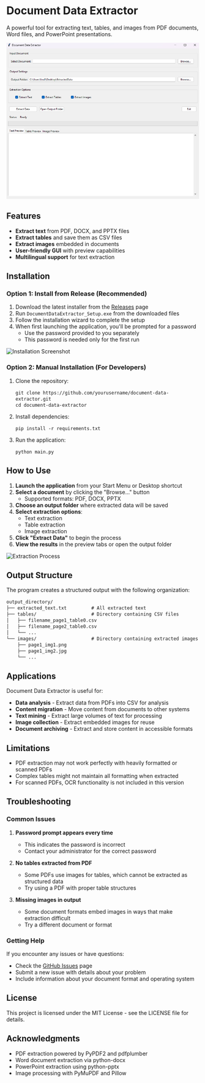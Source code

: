 # Document Data Extractor

A powerful tool for extracting text, tables, and images from PDF documents, Word files, and PowerPoint presentations.

![Document Data Extractor Screenshot](main-interface.png)

## Features

- **Extract text** from PDF, DOCX, and PPTX files
- **Extract tables** and save them as CSV files
- **Extract images** embedded in documents
- **User-friendly GUI** with preview capabilities
- **Multilingual support** for text extraction

## Installation

### Option 1: Install from Release (Recommended)

1. Download the latest installer from the [Releases](https://github.com/yourusername/document-data-extractor/releases) page
2. Run `DocumentDataExtractor_Setup.exe` from the downloaded files
3. Follow the installation wizard to complete the setup
4. When first launching the application, you'll be prompted for a password
   - Use the password provided to you separately
   - This password is needed only for the first run

![Installation Screenshot](screenshots/installer.png)

### Option 2: Manual Installation (For Developers)

1. Clone the repository:
   ```
   git clone https://github.com/yourusername/document-data-extractor.git
   cd document-data-extractor
   ```

2. Install dependencies:
   ```
   pip install -r requirements.txt
   ```

3. Run the application:
   ```
   python main.py
   ```

## How to Use

1. **Launch the application** from your Start Menu or Desktop shortcut
2. **Select a document** by clicking the "Browse..." button
   - Supported formats: PDF, DOCX, PPTX
3. **Choose an output folder** where extracted data will be saved
4. **Select extraction options**:
   - Text extraction
   - Table extraction
   - Image extraction
5. **Click "Extract Data"** to begin the process
6. **View the results** in the preview tabs or open the output folder

![Extraction Process](screenshots/extraction-process.png)

## Output Structure

The program creates a structured output with the following organization:

```
output_directory/
├── extracted_text.txt         # All extracted text
├── tables/                    # Directory containing CSV files
│   ├── filename_page1_table0.csv
│   ├── filename_page2_table0.csv
│   └── ...
└── images/                    # Directory containing extracted images
    ├── page1_img1.png
    ├── page1_img2.jpg
    └── ...
```

## Applications

Document Data Extractor is useful for:

- **Data analysis** - Extract data from PDFs into CSV for analysis
- **Content migration** - Move content from documents to other systems
- **Text mining** - Extract large volumes of text for processing
- **Image collection** - Extract embedded images for reuse
- **Document archiving** - Extract and store content in accessible formats

## Limitations

- PDF extraction may not work perfectly with heavily formatted or scanned PDFs
- Complex tables might not maintain all formatting when extracted
- For scanned PDFs, OCR functionality is not included in this version

## Troubleshooting

### Common Issues

1. **Password prompt appears every time**
   - This indicates the password is incorrect
   - Contact your administrator for the correct password

2. **No tables extracted from PDF**
   - Some PDFs use images for tables, which cannot be extracted as structured data
   - Try using a PDF with proper table structures

3. **Missing images in output**
   - Some document formats embed images in ways that make extraction difficult
   - Try a different document or format

### Getting Help

If you encounter any issues or have questions:
- Check the [GitHub Issues](https://github.com/yourusername/document-data-extractor/issues) page
- Submit a new issue with details about your problem
- Include information about your document format and operating system

## License

This project is licensed under the MIT License - see the LICENSE file for details.

## Acknowledgments

- PDF extraction powered by PyPDF2 and pdfplumber
- Word document extraction via python-docx
- PowerPoint extraction using python-pptx
- Image processing with PyMuPDF and Pillow
